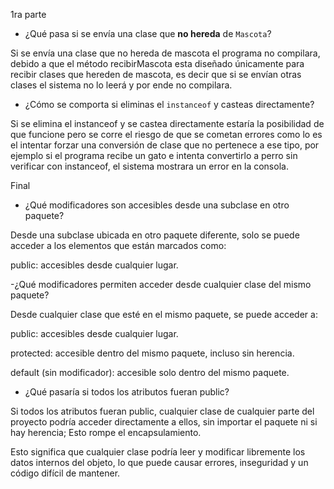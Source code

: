 1ra parte 
- ¿Qué pasa si se envía una clase que **no hereda** de `Mascota`?

Si se envía una clase que no hereda de mascota el programa no compilara, debido a que el método recibirMascota esta diseñado únicamente para recibir clases que hereden de mascota, es decir que si se envían otras clases el sistema no lo leerá y por ende no compilara.

- ¿Cómo se comporta si eliminas el `instanceof` y casteas directamente?

Si se elimina el instanceof y se castea directamente estaría la posibilidad de que funcione pero se corre el riesgo de que se cometan errores como lo es el intentar forzar una conversión de clase que no pertenece a ese tipo, por ejemplo si el programa recibe un gato e intenta convertirlo a perro sin verificar con instanceof, el sistema mostrara un error en la consola.


Final

- ¿Qué modificadores son accesibles desde una subclase en otro paquete?

Desde una subclase ubicada en otro paquete diferente, solo se puede acceder a los elementos que están marcados como:

public: accesibles desde cualquier lugar.

-¿Qué modificadores permiten acceder desde cualquier clase del mismo paquete?

Desde cualquier clase que esté en el mismo paquete, se puede acceder a:

public: accesibles desde cualquier lugar.

protected: accesible dentro del mismo paquete, incluso sin herencia.

default (sin modificador): accesible solo dentro del mismo paquete.

- ¿Qué pasaría si todos los atributos fueran public?

Si todos los atributos fueran public, cualquier clase de cualquier parte del proyecto podría acceder directamente a ellos, sin importar el paquete ni si hay herencia; Esto rompe el encapsulamiento.

Esto significa que cualquier clase podría leer y modificar libremente los datos internos del objeto, lo que puede causar errores, inseguridad y un código difícil de mantener.
